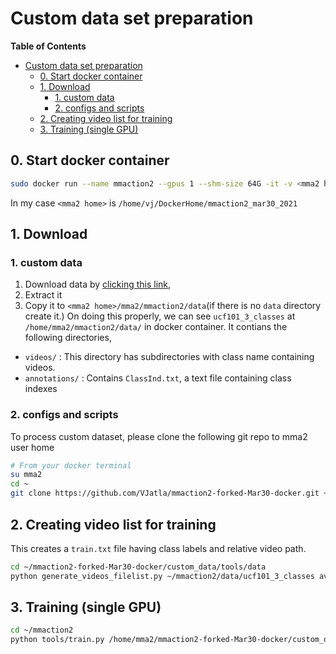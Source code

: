 # Custom data set preparation
<!-- markdown-toc start - Don't edit this section. Run M-x markdown-toc-refresh-toc -->
**Table of Contents**

- [Custom data set preparation](#custom-data-set-preparation)
    - [0. Start docker container](#0-start-docker-container)
    - [1. Download](#1-download)
        - [1. custom data](#1-custom-data)
        - [2. configs and scripts](#2-configs-and-scripts)
    - [2. Creating video list for training](#2-creating-video-list-for-training)
    - [3. Training (single GPU)](#3-training-single-gpu)

<!-- markdown-toc end -->
## 0. Start docker container
```bash
sudo docker run --name mmaction2 --gpus 1 --shm-size 64G -it -v <mma2 home>:/home venkatesh369/mmaction2_mar30_2021:light2
```
In my case `<mma2 home>` is `/home/vj/DockerHome/mmaction2_mar30_2021`
## 1. Download 
### 1. custom data
1. Download data by [clicking this link](https://www.dropbox.com/s/5pdkkdpd4j3gnag/ucf101_3_classes.tar.gz?dl=0),
2. Extract it
3. Copy it to `<mma2 home>/mma2/mmaction2/data`(if there is no `data` directory create it.)
On doing this properly, we can see `ucf101_3_classes` at `/home/mma2/mmaction2/data/` in docker container. It
contians the following directories,
- `videos/`			: This directory has subdirectories with class name containing videos.
- `annotations/`	: Contains `ClassInd.txt`, a text file containing class indexes
### 2. configs and scripts
To process custom dataset, please clone the following git repo to mma2 user home
```bash
# From your docker terminal
su mma2
cd ~
git clone https://github.com/VJatla/mmaction2-forked-Mar30-docker.git ~/mmaction2-forked-Mar30-docker
```
## 2. Creating video list for training
This creates a `train.txt` file having class labels and relative video path.
```bash
cd ~/mmaction2-forked-Mar30-docker/custom_data/tools/data
python generate_videos_filelist.py ~/mmaction2/data/ucf101_3_classes avi ~/mmaction2/data/ucf101_3_classes/train.txt
```
## 3. Training (single GPU)
```bash
cd ~/mmaction2
python tools/train.py /home/mma2/mmaction2-forked-Mar30-docker/custom_data/configs/recognition/i3d/i3d_r50_video_32x2x1_100e_kinetics400_rgb.py --work-dir work_dirs/i3d_r50_32x2x1_100e_kinetics400_rgb --validate --seed 0 --deterministic
```
